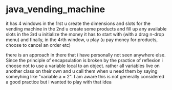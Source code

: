 # java_vending_machine
it has 4 windows
in the 1rst u create the dimensions and slots for the vending machine
in the 2nd u create some products and fill up any available slots
in the 3rd u initialize the money it has to start with (with a drag n-drop menu)
and finally, in the 4rth window, u play (u pay money for products, choose to cancel an order etc)

there is an approach in there that i have personally not seen anywhere else. Since the principle of encapsulation is broken by the practice of reflexion i choose not to use a variable local to an object.
rather all variables live on another class on their own and u call them when u need them by saying someyhing like "variable.a = 2". I am aware this is not generally considered a good practice but i wanted to play with that idea

